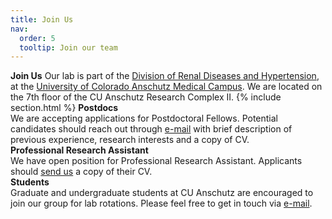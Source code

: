 ```yaml
---
title: Join Us
nav:
  order: 5
  tooltip: Join our team
---
```


**Join Us**
Our lab is part of the [Division of Renal Diseases and Hypertension](https://medschool.cuanschutz.edu/renal), at the [University of Colorado Anschutz Medical Campus](https://www.cuanschutz.edu/).
We are located on the 7th floor of the CU Anschutz Research Complex II.
{% include section.html %}
**Postdocs**<br>
We are accepting applications for Postdoctoral Fellows. Potential candidates should reach out through [e-mail](contact) with brief description of previous experience, research interests and a copy of CV.<br>
**Professional Research Assistant**<br>
We have open position for Professional Research Assistant. Applicants should [send us](contact) a copy of their CV. <br>
**Students**<br>
Graduate and undergraduate students at CU Anschutz are encouraged to join our group for lab rotations. Please feel free to get in touch via [e-mail](contact).
